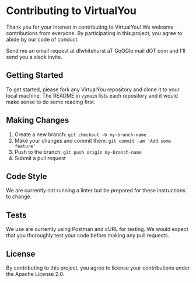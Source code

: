 # Contributing to VirtualYou

Thank you for your interest in contributing to VirtualYou! We welcome contributions 
from everyone. By participating in this project, you agree to abide by our code of 
conduct.

Send me an email request at dlwhitehurst aT GoOGle mail dOT com and I'll send you
a slack invite.

## Getting Started

To get started, please fork any VirtualYou repository and clone it to your local machine. The README in `vymain` lists each repository and it would make sense to do some reading first.

## Making Changes

1. Create a new branch: `git checkout -b my-branch-name`
2. Make your changes and commit them: `git commit -am 'Add some feature'`
3. Push to the branch: `git push origin my-branch-name`
4. Submit a pull request

## Code Style

We are currently not running a linter but be prepared for these instructions to change.

## Tests

We use are currently using Postman and cURL for testing. We would expect that you thoroughly test your code before making any pull requests.

## License

By contributing to this project, you agree to license your contributions under the Apache License 2.0.


